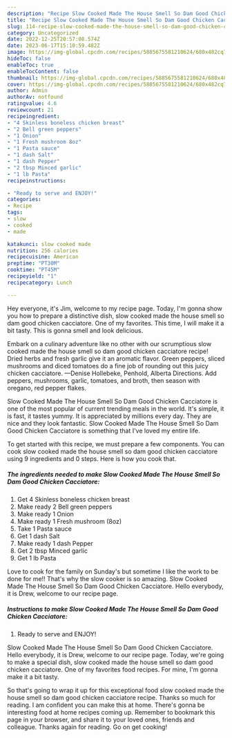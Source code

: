```yaml
---
description: "Recipe Slow Cooked Made The House Smell So Dam Good Chicken Cacciatore the Delicious"
title: "Recipe Slow Cooked Made The House Smell So Dam Good Chicken Cacciatore the Delicious"
slug: 114-recipe-slow-cooked-made-the-house-smell-so-dam-good-chicken-cacciatore-the-delicious
category: Uncategorized
date: 2022-12-25T20:57:08.574Z
date: 2023-06-17T15:10:59.482Z
image: https://img-global.cpcdn.com/recipes/5885675581210624/680x482cq70/slow-cooked-made-the-house-smell-so-dam-good-chicken-cacciatore-recipe-main-photo.jpg
hideToc: false
enableToc: true
enableTocContent: false
thumbnail: https://img-global.cpcdn.com/recipes/5885675581210624/680x482cq70/slow-cooked-made-the-house-smell-so-dam-good-chicken-cacciatore-recipe-main-photo.jpg
cover: https://img-global.cpcdn.com/recipes/5885675581210624/680x482cq70/slow-cooked-made-the-house-smell-so-dam-good-chicken-cacciatore-recipe-main-photo.jpg
author: Admin
authorAv: notfound
ratingvalue: 4.6
reviewcount: 21
recipeingredient:
- "4 Skinless boneless chicken breast"
- "2 Bell green peppers"
- "1 Onion"
- "1 Fresh mushroom 8oz"
- "1 Pasta sauce"
- "1 dash Salt"
- "1 dash Pepper"
- "2 tbsp Minced garlic"
- "1 lb Pasta"
recipeinstructions:

- "Ready to serve and ENJOY!"
categories:
- Recipe
tags:
- slow
- cooked
- made

katakunci: slow cooked made 
nutrition: 256 calories
recipecuisine: American
preptime: "PT30M"
cooktime: "PT45M"
recipeyield: "1"
recipecategory: Lunch

---
```



Hey everyone, it's Jim, welcome to my recipe page. Today, I'm gonna show you how to prepare a distinctive dish, slow cooked made the house smell so dam good chicken cacciatore. One of my favorites. This time, I will make it a bit tasty. This is gonna smell and look delicious.

Embark on a culinary adventure like no other with our scrumptious slow cooked made the house smell so dam good chicken cacciatore recipe! Dried herbs and fresh garlic give it an aromatic flavor. Green peppers, sliced mushrooms and diced tomatoes do a fine job of rounding out this juicy chicken cacciatore. —Denise Hollebeke, Penhold, Alberta Directions. Add peppers, mushrooms, garlic, tomatoes, and broth, then season with oregano, red pepper flakes.

Slow Cooked Made The House Smell So Dam Good Chicken Cacciatore is one of the most popular of current trending meals in the world. It's simple, it is fast, it tastes yummy. It is appreciated by millions every day. They are nice and they look fantastic. Slow Cooked Made The House Smell So Dam Good Chicken Cacciatore is something that I've loved my entire life.


To get started with this recipe, we must prepare a few components. You can cook slow cooked made the house smell so dam good chicken cacciatore using 9 ingredients and 0 steps. Here is how you cook that.

<!--inarticleads1-->

##### The ingredients needed to make Slow Cooked Made The House Smell So Dam Good Chicken Cacciatore:

1. Get 4 Skinless boneless chicken breast
1. Make ready 2 Bell green peppers
1. Make ready 1 Onion
1. Make ready 1 Fresh mushroom (8oz)
1. Take 1 Pasta sauce
1. Get 1 dash Salt
1. Make ready 1 dash Pepper
1. Get 2 tbsp Minced garlic
1. Get 1 lb Pasta


Love to cook for the family on Sunday&#39;s but sometime I like the work to be done for me!! That&#39;s why the slow cooker is so amazing. Slow Cooked Made The House Smell So Dam Good Chicken Cacciatore. Hello everybody, it is Drew, welcome to our recipe page. 

<!--inarticleads2-->

##### Instructions to make Slow Cooked Made The House Smell So Dam Good Chicken Cacciatore:


1. Ready to serve and ENJOY!

Slow Cooked Made The House Smell So Dam Good Chicken Cacciatore. Hello everybody, it is Drew, welcome to our recipe page. Today, we&#39;re going to make a special dish, slow cooked made the house smell so dam good chicken cacciatore. One of my favorites food recipes. For mine, I&#39;m gonna make it a bit tasty. 

So that's going to wrap it up for this exceptional food slow cooked made the house smell so dam good chicken cacciatore recipe. Thanks so much for reading. I am confident you can make this at home. There's gonna be interesting food at home recipes coming up. Remember to bookmark this page in your browser, and share it to your loved ones, friends and colleague. Thanks again for reading. Go on get cooking!
